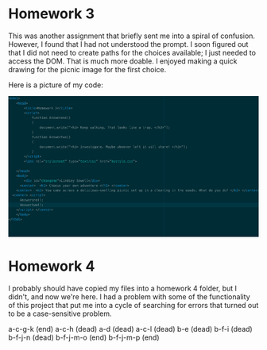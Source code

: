 # Homework 3

This was another assignment that briefly sent me into a spiral of confusion. However, I found that I had not understood the prompt. I soon figured out that I did not need to create paths for the choices available; I just needed to access the DOM. That is much more doable. I enjoyed making a quick drawing for the picnic image for the first choice.

Here is a picture of my code:

![image](images/code.png)

# Homework 4

I probably should have copied my files into a homework 4 folder, but I didn't, and now we're here. I had a problem with some of the functionality of this project that put me into a cycle of searching for errors that turned out to be a case-sensitive problem.

a-c-g-k (end)
a-c-h (dead)
a-d (dead)
a-c-l (dead)
b-e (dead)
b-f-i (dead)
b-f-j-n (dead)
b-f-j-m-o (end)
b-f-j-m-p (end)
